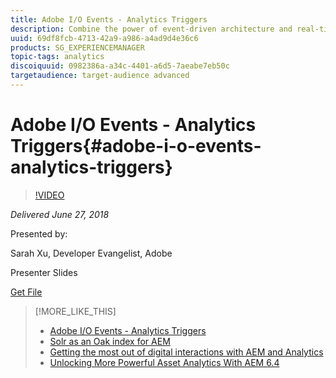 ```yaml
---
title: Adobe I/O Events - Analytics Triggers
description: Combine the power of event-driven architecture and real-time customer behavior pattern recognition — this session will discuss how you can harness the power of Analytics Triggers through Adobe I/O Events to react to customer behavior and to re-target in near real-time.
uuid: 69df8fcb-4713-42a9-a986-a4ad9d4e36c6
products: SG_EXPERIENCEMANAGER
topic-tags: analytics
discoiquuid: 0982386a-a34c-4401-a6d5-7aeabe7eb50c
targetaudience: target-audience advanced
---
```


# Adobe I/O Events - Analytics Triggers{#adobe-i-o-events-analytics-triggers}

>[!VIDEO](https://video.tv.adobe.com/v/22809/?quality=9)

*Delivered June 27, 2018*

Presented by:

Sarah Xu, Developer Evangelist, Adobe

Presenter Slides

[Get File](assets/gems+6+27+18+adobe+io+analytics+triggers.pdf)

<!--
[Get back to the Overview](https://helpx.adobe.com/experience-manager/kt/eseminars/gems/aem-index.html)
-->

>[!MORE_LIKE_THIS]
>
>* [Adobe I/O Events - Analytics Triggers](aem-analytics-triggers.md)
>* [Solr as an Oak index for AEM](solr-as-an-oak-index-for-aem1.md)
>* [Getting the most out of digital interactions with AEM and Analytics](https://helpx.adobe.com/experience-manager/kt/eseminars/ask-the-expert/aem-getting-the-most-out-of-digital-interactions-with-aem-and-analytics.html)
>* [Unlocking More Powerful Asset Analytics With AEM 6.4](https://helpx.adobe.com/experience-manager/kt/eseminars/experience-insider/exp-asset-analytics-64.html)
